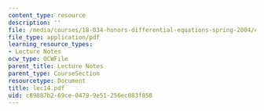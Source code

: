```yaml
---
content_type: resource
description: ''
file: /media/courses/18-034-honors-differential-equations-spring-2004/c89887b269ce04799e51256ec083f858_lec14.pdf
file_type: application/pdf
learning_resource_types:
- Lecture Notes
ocw_type: OCWFile
parent_title: Lecture Notes
parent_type: CourseSection
resourcetype: Document
title: lec14.pdf
uid: c89887b2-69ce-0479-9e51-256ec083f858
---
```

